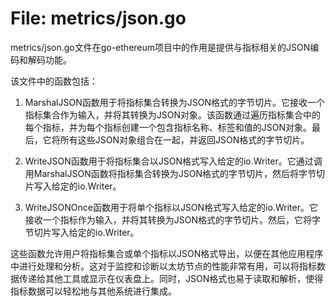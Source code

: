 # File: metrics/json.go

metrics/json.go文件在go-ethereum项目中的作用是提供与指标相关的JSON编码和解码功能。

该文件中的函数包括：

1. MarshalJSON函数用于将指标集合转换为JSON格式的字节切片。它接收一个指标集合作为输入，并将其转换为JSON对象。该函数通过遍历指标集合中的每个指标，并为每个指标创建一个包含指标名称、标签和值的JSON对象。最后，它将所有这些JSON对象组合在一起，并返回JSON格式的字节切片。

2. WriteJSON函数用于将指标集合以JSON格式写入给定的io.Writer。它通过调用MarshalJSON函数将指标集合转换为JSON格式的字节切片，然后将字节切片写入给定的io.Writer。

3. WriteJSONOnce函数用于将单个指标以JSON格式写入给定的io.Writer。它接收一个指标作为输入，并将其转换为JSON格式的字节切片。然后，它将字节切片写入给定的io.Writer。

这些函数允许用户将指标集合或单个指标以JSON格式导出，以便在其他应用程序中进行处理和分析。这对于监控和诊断以太坊节点的性能非常有用，可以将指标数据传递给其他工具或显示在仪表盘上。同时，JSON格式也易于读取和解析，使得指标数据可以轻松地与其他系统进行集成。

